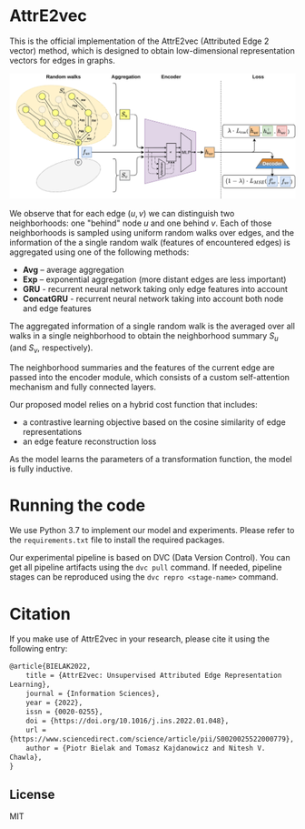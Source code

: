 # AttrE2vec
This is the official implementation of the AttrE2vec (Attributed Edge 2 vector) 
method, which is designed to obtain low-dimensional representation vectors for
edges in graphs. 

![](./assets/model.png)

We observe that for each edge $(u, v)$ we can distinguish two neighborhoods:
one "behind" node $u$ and one behind $v$. Each of those neighborhoods is sampled
using uniform random walks over edges, and the information of the a single random
walk (features of encountered edges) is aggregated using one of the following 
methods:
- **Avg** – average aggregation
- **Exp** – exponential aggregation (more distant edges are less important)
- **GRU** - recurrent neural network taking only edge features into account
- **ConcatGRU** - recurrent neural network taking into account both node and edge features

The aggregated information of a single random walk is the averaged over all walks
in a single neighborhood to obtain the neighborhood summary $S_u$ (and $S_v$, 
respectively).

The neighborhood summaries and the features of the current edge are passed into
the encoder module, which consists of a custom self-attention mechanism and fully
connected layers.

Our proposed model relies on a hybrid cost function that includes:
- a contrastive learning objective based on the cosine similarity of edge representations
- an edge feature reconstruction loss

As the model learns the parameters of a transformation function, the model is 
fully inductive.

# Running the code
We use Python 3.7 to implement our model and experiments. Please refer to the
`requirements.txt` file to install the required packages.

Our experimental pipeline is based on DVC (Data Version Control). You can get
all pipeline artifacts using the `dvc pull` command. If needed, pipeline stages
can be reproduced using the `dvc repro <stage-name>` command.

# Citation
If you make use of AttrE2vec in your research, please cite it using the following entry:

```
@article{BIELAK2022,
    title = {AttrE2vec: Unsupervised Attributed Edge Representation Learning},
    journal = {Information Sciences},
    year = {2022},
    issn = {0020-0255},
    doi = {https://doi.org/10.1016/j.ins.2022.01.048},
    url = {https://www.sciencedirect.com/science/article/pii/S0020025522000779},
    author = {Piotr Bielak and Tomasz Kajdanowicz and Nitesh V. Chawla},
}              
```


## License
MIT